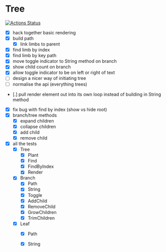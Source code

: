 # Tree
[![Actions Status](https://github.com/indeedhat/tree/workflows/Go/badge.svg)](https://github.com/indeedhat/tree/actions)


- [x] hack together basic rendering
- [x] build path
    - [x] link limbs to parent
- [x] find limb by index
- [x] find limb by key path
- [x] move toggle indicator to String method on branch
- [x] show child count on branch 
- [x] allow toggle indicator to be on left or right of text
- [ ] design a nicer way of initiating tree
- [ ] normalise the api (everything trees)
- [.] pull render element out into its own loop instead of building in String method
- [x] fix bug with find by index (show vs hide root)
- [x] branch/tree methods
    - [x] expand children
    - [x] collapse children
    - [x] add child
    - [x] remove child
- [x] all the tests
    - [x] Tree
        - [x] Plant
        - [x] Find
        - [x] FindByIndex
        - [x] Render
    - [x] Branch
        - [x] Path
        - [x] String
        - [x] Toggle
        - [x] AddChild
        - [x] RemoveChild
        - [x] GrowChildren
        - [x] TrimChildren
    - [x] Leaf
        - [x] Path
        - [x] String

